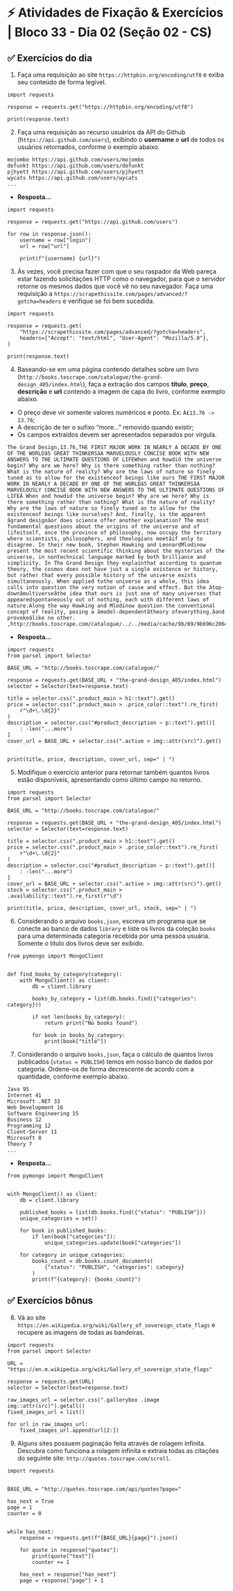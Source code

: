 # ⚡ Atividades de Fixação & Exercícios | Bloco 33 - Dia 02 (Seção 02 - CS)

## ✅ Exercícios do dia

1. Faça uma requisição ao site `https://httpbin.org/encoding/utf8` e exiba seu conteúdo de forma legível.

```
import requests

response = requests.get("https://httpbin.org/encoding/utf8")

print(response.text)
```

2. Faça uma requisição ao recurso usuários da API do Github (h`ttps://api.github.com/users`), exibindo o **username** e **url** de todos os usuários retornados, conforme o exemplo abaixo.

```
mojombo https://api.github.com/users/mojombo
defunkt https://api.github.com/users/defunkt
pjhyett https://api.github.com/users/pjhyett
wycats https://api.github.com/users/wycats
...
```

- **Resposta...**

```
import requests

response = requests.get("https://api.github.com/users")

for row in response.json():
    username = row["login"]
    url = row["url"]

    print(f"{username} {url}")
```

3. Às vezes, você precisa fazer com que o seu raspador da Web pareça estar fazendo solicitações HTTP como o navegador, para que o servidor retorne os mesmos dados que você vê no seu navegador. Faça uma requisição a `https://scrapethissite.com/pages/advanced/?gotcha=headers` e verifique se foi bem sucedida.

```
import requests

response = requests.get(
    "https://scrapethissite.com/pages/advanced/?gotcha=headers",
    headers={"Accept": "text/html", "User-Agent": "Mozilla/5.0"},
)

print(response.text)
```

4. Baseando-se em uma página contendo detalhes sobre um livro (`http://books.toscrape.com/catalogue/the-grand-design_405/index.html`), faça a extração dos campos **título**, **preço**, **descrição** e **url** contendo a imagem de capa do livro, conforme exemplo abaixo.

- O preço deve vir somente valores numéricos e ponto. Ex: `Â£13.76 -> 13.76`;
- A descrição de ter o sufixo “more…” removido quando existir;
- Os campos extraídos devem ser apresentados separados por vírgula.

```
The Grand Design,13.76,THE FIRST MAJOR WORK IN NEARLY A DECADE BY ONE OF THE WORLDâS GREAT THINKERSâA MARVELOUSLY CONCISE BOOK WITH NEW ANSWERS TO THE ULTIMATE QUESTIONS OF LIFEWhen and howdid the universe begin? Why are we here? Why is there something rather than nothing? What is the nature of reality? Why are the laws of nature so finely tuned as to allow for the existenceof beings like ours THE FIRST MAJOR WORK IN NEARLY A DECADE BY ONE OF THE WORLDâS GREAT THINKERSâA MARVELOUSLY CONCISE BOOK WITH NEW ANSWERS TO THE ULTIMATE QUESTIONS OF LIFEÂ When and howdid the universe begin? Why are we here? Why is there something rather than nothing? What is the nature of reality? Why are the laws of nature so finely tuned as to allow for the existenceof beings like ourselves? And, finally, is the apparent âgrand designâor does science offer another explanation? The most fundamental questions about the origins of the universe and of lifeitself, once the province of philosophy, now occupy the territory where scientists, philosophers, and theologians meetâif only to disagree. In their new book, Stephen Hawking and LeonardMlodinow present the most recent scientific thinking about the mysteries of the universe, in nontechnical language marked by both brilliance and simplicity. In The Grand Design they explainthat according to quantum theory, the cosmos does not have just a single existence or history, but rather that every possible history of the universe exists simultaneously. When applied tothe universe as a whole, this idea calls into question the very notion of cause and effect. But the âtop-downâmultiverseâthe idea that ours is just one of many universes that appearedspontaneously out of nothing, each with different laws of nature.Along the way Hawking and Mlodinow question the conventional concept of reality, posing a âmodel-dependentâtheory ofeverything.âand provokeâlike no other. ,http://books.toscrape.com/catalogue/../../media/cache/9b/69/9b696c2064d6ee387774b6121bb4be91.jpg
```

- **Resposta...**

```
import requests
from parsel import Selector

BASE_URL = "http://books.toscrape.com/catalogue/"

response = requests.get(BASE_URL + "the-grand-design_405/index.html")
selector = Selector(text=response.text)

title = selector.css(".product_main > h1::text").get()
price = selector.css(".product_main > .price_color::text").re_first(
    r"\d+\.\d{2}"
)
description = selector.css("#product_description ~ p::text").get()[
    : -len("...more")
]
cover_url = BASE_URL + selector.css(".active > img::attr(src)").get()


print(title, price, description, cover_url, sep=" | ")
```

5. Modifique o exercício anterior para retornar também quantos livros estão disponíveis, apresentando como último campo no retorno.

```
import requests
from parsel import Selector

BASE_URL = "http://books.toscrape.com/catalogue/"

response = requests.get(BASE_URL + "the-grand-design_405/index.html")
selector = Selector(text=response.text)

title = selector.css(".product_main > h1::text").get()
price = selector.css(".product_main > .price_color::text").re_first(
    r"\d+\.\d{2}"
)
description = selector.css("#product_description ~ p::text").get()[
    : -len("...more")
]
cover_url = BASE_URL + selector.css(".active > img::attr(src)").get()
stock = selector.css(".product_main > .availability::text").re_first(r"\d")

print(title, price, description, cover_url, stock, sep=" | ")
```

6. Considerando o arquivo `books,json`, escreva um programa que se conecte ao banco de dados `library` e liste os livros da coleção `books` para uma determinada categoria recebida por uma pessoa usuária. Somente o título dos livros deve ser exibido.

```
from pymongo import MongoClient


def find_books_by_category(category):
    with MongoClient() as client:
        db = client.library

        books_by_category = list(db.books.find({"categories": category}))

        if not len(books_by_category):
            return print("No books found")

        for book in books_by_category:
            print(book["title"])
```

7. Considerando o arquivo `books,json`, faça o cálculo de quantos livros publicados (`status = PUBLISH`) temos em nosso banco de dados por categoria. Ordene-os de forma decrescente de acordo com a quantidade, conforme exemplo abaixo.

```
Java 95
Internet 41
Microsoft .NET 33
Web Development 16
Software Engineering 15
Business 12
Programming 12
Client-Server 11
Microsoft 8
Theory 7
...
```

- **Resposta...**

```
from pymongo import MongoClient


with MongoClient() as client:
    db = client.library

    published_books = list(db.books.find({"status": "PUBLISH"}))
    unique_categories = set()

    for book in published_books:
        if len(book["categories"]):
            unique_categories.update(book["categories"])

    for category in unique_categories:
        books_count = db.books.count_documents(
            {"status": "PUBLISH", "categories": category}
        )
        print(f"{category}: {books_count}")
```

## ✅ Exercícios bônus

8. Vá ao site `https://en.wikipedia.org/wiki/Gallery_of_sovereign_state_flags` e recupere as imagens de todas as bandeiras.

```
import requests
from parsel import Selector

URL = "https://en.m.wikipedia.org/wiki/Gallery_of_sovereign_state_flags"

response = requests.get(URL)
selector = Selector(text=response.text)

raw_images_url = selector.css(".gallerybox .image img::attr(src)").getall()
fixed_images_url = list()

for url in raw_images_url:
    fixed_images_url.append(url[2:])
```

9. Alguns sites possuem paginação feita através de rolagem infinita. Descubra como funciona a rolagem infinita e extraia todas as citações do seguinte site: `http://quotes.toscrape.com/scroll`.

```
import requests


BASE_URL = "http://quotes.toscrape.com/api/quotes?page="

has_next = True
page = 1
counter = 0


while has_next:
    response = requests.get(f"{BASE_URL}{page}").json()

    for quote in response["quotes"]:
        print(quote["text"])
        counter += 1

    has_next = response["has_next"]
    page = response["page"] + 1
```
